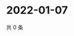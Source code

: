 # 2022-01-07

共 0 条

<!-- BEGIN WEIBO -->
<!-- 最后更新时间 Fri Jan 07 2022 19:12:52 GMT+0800 (China Standard Time) -->

<!-- END WEIBO -->
